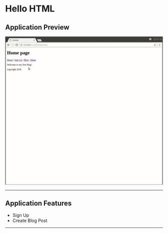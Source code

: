 # Hello HTML

## Application Preview

![html-project-1](./images/html-project-1.gif)

* * *

## Application Features

-   Sign Up
-   Create Blog Post

* * *
